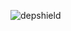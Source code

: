 ![depshield](https://14gxy2qgoj.execute-api.us-east-2.amazonaws.com/prod/badges/depshield-ci/ci-project-47/depshield.svg)
<!-- ![depshield](https://staging.depshield.sonatype.org/badges/depshield-ci/ci-project-47/depshield.svg) -->
